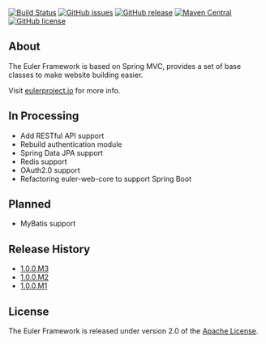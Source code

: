 [![Build Status](https://www.travis-ci.org/euler-projects/euler-framework.svg?branch=develop)](https://www.travis-ci.org/euler-projects/euler-framework)
[![GitHub issues](https://img.shields.io/github/issues/euler-projects/euler-framework.svg)](https://github.com/euler-projects/euler-framework/issues)
[![GitHub release](https://img.shields.io/github/release/euler-projects/euler-framework.svg)](https://github.com/euler-projects/euler-framework/releases)
[![Maven Central](https://maven-badges.herokuapp.com/maven-central/org.eulerframework/euler-framework/badge.svg)](https://maven-badges.herokuapp.com/maven-central/org.eulerframework/euler-framework)
[![GitHub license](https://img.shields.io/github/license/euler-projects/euler-framework.svg)](https://raw.githubusercontent.com/euler-projects/euler-framework/master/LICENSE)

## About

The Euler Framework is based on Spring MVC, provides a set of base classes to make website building easier.

Visit [eulerproject.io][] for more info.

## In Processing

* Add RESTful API support
* Rebuild authentication module
* Spring Data JPA support
* Redis support
* OAuth2.0 support
* Refactoring euler-web-core to support Spring Boot

## Planned

* MyBatis support

## Release History

* [1.0.0.M3](https://github.com/euler-projects/euler-framework/releases/tag/1.0.0.M3)
* [1.0.0.M2](https://github.com/euler-projects/euler-framework/releases/tag/1.0.0.M2)
* [1.0.0.M1](https://github.com/euler-projects/euler-framework/releases/tag/1.0.0.M1)

## License

The Euler Framework is released under version 2.0 of the [Apache License][].

[MIT License]: https://opensource.org/licenses/MIT
[Apache License]: http://www.apache.org/licenses/LICENSE-2.0
[eulerproject.io]: https://eulerproject.io
